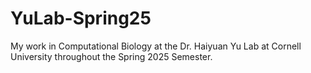 # YuLab-Spring25
My work in Computational Biology at the Dr. Haiyuan Yu Lab at Cornell University throughout the Spring 2025 Semester.
